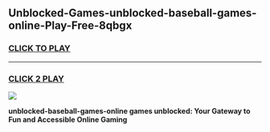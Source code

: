 
## Unblocked-Games-unblocked-baseball-games-online-Play-Free-8qbgx
<h3>
<a href="https://premium76.site?title=unblocked-baseball-games-online&ref=18A1">CLICK TO PLAY</a></h3>
<hr>

<h3>
<a href="https://premium76.site?title=unblocked-baseball-games-online&ref=18A1">CLICK 2 PLAY</a>
  
</h3>

<a href="https://premium76.site?title=unblocked-baseball-games-online&ref=18A1"><img src="https://clearcache.store/games.png"></a>


**unblocked-baseball-games-online games unblocked: Your Gateway to Fun and Accessible Online Gaming**
